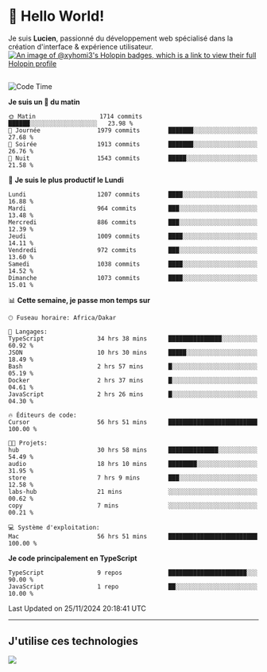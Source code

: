# 👋 Hello World!

Je suis **Lucien**, passionné du développement web spécialisé dans la création d'interface & expérience utilisateur.
[![An image of @xyhomi3's Holopin badges, which is a link to view their full Holopin profile](https://holopin.me/xyhomi3)](https://holopin.io/@xyhomi3)

##

<!--START_SECTION:waka-->
![Code Time](http://img.shields.io/badge/Code%20Time-2%2C618%20hrs%2043%20mins-blue)

**Je suis un 🐤 du matin** 

```text
🌞 Matin                  1714 commits        ██████░░░░░░░░░░░░░░░░░░░   23.98 % 
🌆 Journée                1979 commits        ███████░░░░░░░░░░░░░░░░░░   27.68 % 
🌃 Soirée                 1913 commits        ███████░░░░░░░░░░░░░░░░░░   26.76 % 
🌙 Nuit                   1543 commits        █████░░░░░░░░░░░░░░░░░░░░   21.58 % 
```
📅 **Je suis le plus productif le Lundi** 

```text
Lundi                    1207 commits        ████░░░░░░░░░░░░░░░░░░░░░   16.88 % 
Mardi                    964 commits         ███░░░░░░░░░░░░░░░░░░░░░░   13.48 % 
Mercredi                 886 commits         ███░░░░░░░░░░░░░░░░░░░░░░   12.39 % 
Jeudi                    1009 commits        ████░░░░░░░░░░░░░░░░░░░░░   14.11 % 
Vendredi                 972 commits         ███░░░░░░░░░░░░░░░░░░░░░░   13.60 % 
Samedi                   1038 commits        ████░░░░░░░░░░░░░░░░░░░░░   14.52 % 
Dimanche                 1073 commits        ████░░░░░░░░░░░░░░░░░░░░░   15.01 % 
```


📊 **Cette semaine, je passe mon temps sur** 

```text
🕑︎ Fuseau horaire: Africa/Dakar

💬 Langages: 
TypeScript               34 hrs 38 mins      ███████████████░░░░░░░░░░   60.92 % 
JSON                     10 hrs 30 mins      █████░░░░░░░░░░░░░░░░░░░░   18.49 % 
Bash                     2 hrs 57 mins       █░░░░░░░░░░░░░░░░░░░░░░░░   05.19 % 
Docker                   2 hrs 37 mins       █░░░░░░░░░░░░░░░░░░░░░░░░   04.61 % 
JavaScript               2 hrs 26 mins       █░░░░░░░░░░░░░░░░░░░░░░░░   04.30 % 

🔥 Éditeurs de code: 
Cursor                   56 hrs 51 mins      █████████████████████████   100.00 % 

🐱‍💻 Projets: 
hub                      30 hrs 58 mins      ██████████████░░░░░░░░░░░   54.49 % 
audio                    18 hrs 10 mins      ████████░░░░░░░░░░░░░░░░░   31.95 % 
store                    7 hrs 9 mins        ███░░░░░░░░░░░░░░░░░░░░░░   12.58 % 
labs-hub                 21 mins             ░░░░░░░░░░░░░░░░░░░░░░░░░   00.62 % 
copy                     7 mins              ░░░░░░░░░░░░░░░░░░░░░░░░░   00.21 % 

💻 Système d'exploitation: 
Mac                      56 hrs 51 mins      █████████████████████████   100.00 % 
```

**Je code principalement en TypeScript** 

```text
TypeScript               9 repos             ██████████████████████░░░   90.00 % 
JavaScript               1 repo              ██░░░░░░░░░░░░░░░░░░░░░░░   10.00 % 
```




 Last Updated on 25/11/2024 20:18:41 UTC
<!--END_SECTION:waka-->
---

## J'utilise ces technologies

<p align="left">
  <a href="https://skillicons.dev">
    <img src="https://skillicons.dev/icons?i=ts,js,md,scss,tailwind,react,docker,express,astro,vite,nextjs,vercel,figma,ableton" />
  </a>
</p>

